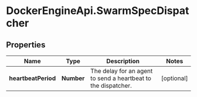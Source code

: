 # DockerEngineApi.SwarmSpecDispatcher

## Properties

Name | Type | Description | Notes
------------ | ------------- | ------------- | -------------
**heartbeatPeriod** | **Number** | The delay for an agent to send a heartbeat to the dispatcher.  | [optional] 


